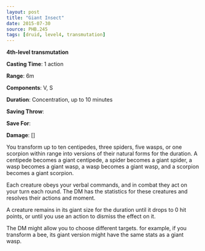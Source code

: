 ```yaml
---
layout: post
title: "Giant Insect"
date: 2015-07-30
source: PHB.245
tags: [druid, level4, transmutation]
---
```


**4th-level transmutation**

**Casting Time**: 1 action

**Range**: 6m

**Components**: V, S

**Duration**: Concentration, up to 10 minutes

**Saving Throw**:

**Save For**:

**Damage**: []

You transform up to ten centipedes, three spiders, five wasps, or one scorpion within range into versions of their natural forms for the duration. A centipede becomes a giant centipede, a spider becomes a giant spider, a wasp becomes a giant wasp, a wasp becomes a giant wasp, and a scorpion becomes a giant scorpion.

Each creature obeys your verbal commands, and in combat they act on your turn each round. The DM has the statistics for these creatures and resolves their actions and moment.

A creature remains in its giant size for the duration until it drops to 0 hit points, or until you use an action to dismiss the effect on it.

The DM might allow you to choose different targets. for example, if you transform a bee, its giant version might have the same stats as a giant wasp.
